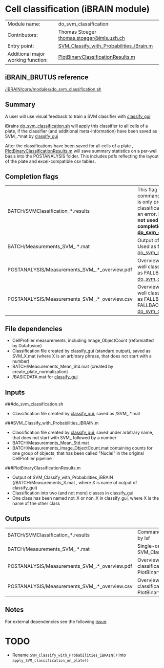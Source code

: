 # Cell classification (iBRAIN module)

|||
|---|---|
| Module name: | do_svm_classification |
| Contributors: |  Thomas Stoeger <thomas.stoeger@imls.uzh.ch>|
| Entry point: | [SVM_Classify_with_Probabilities_iBrain.m](https://github.com/pelkmanslab/iBRAINShared/blob/master/iBRAIN/SVM/SVM_Classify_with_Probabilities_iBRAIN.m) |
|Additional major working function: | [PlotBinaryClassificationResults.m](https://github.com/pelkmanslab/iBRAINShared/blob/master/iBRAIN/SVM/PlotBinaryClassificationResults.m)|


## iBRAIN_BRUTUS reference
[/iBRAIN/core/modules/do_svm_classification.sh](https://github.com/pelkmanslab/iBRAIN_BRUTUS/blob/master/iBRAIN/core/modules/do_svm_classification.sh)

## Summary
A user will use visual feedback to train a SVM classifier with [classify_gui](https://github.com/pelkmanslab/CellClassificationPelkmans/blob/master/ClientSide/ClassifyGui/classify_gui.m) <br>

iBrains [do_svm_classification.sh](https://github.com/pelkmanslab/iBRAIN_BRUTUS/blob/master/iBRAIN/core/modules/do_svm_classification.sh) will apply this classifier to all cells of a plate, if the classifier (and additional meta-information) have been saved as SVM_.*mat by [classify_gui](https://github.com/pelkmanslab/CellClassificationPelkmans/blob/master/ClientSide/ClassifyGui/classify_gui.m)
<br>

After the classifications have been saved for all cells of a plate , [PlotBinaryClassificationResults.m](https://github.com/pelkmanslab/iBRAINShared/blob/master/iBRAIN/SVM/PlotBinaryClassificationResults.m) will save summary statistics on a per-well basis into the POSTANALYSIS folder. This includes pdfs reflecting the layout of the plate and excel-compatible csv tables.


## Completion flags
|||
|---|---|
|BATCH/SVMClassification_*.results | This flag reflects the command line output and is only present, if classification did not have an error. Importantly, it is <b> not used as a completion flag by [do_svm_classification.sh](https://github.com/pelkmanslab/iBRAIN_BRUTUS/blob/master/iBRAIN/core/modules/do_svm_classification.sh) </b>|
|BATCH/Measurements_SVM_.*.mat | Output of classification. Used as flag by [do_svm_classification.sh](https://github.com/pelkmanslab/iBRAIN_BRUTUS/blob/master/iBRAIN/core/modules/do_svm_classification.sh) |
|POSTANALYSIS/Measurements_SVM_.*_overview.pdf | Overview image of per-well classification. Used as FALLBACK-flag by [do_svm_classification.sh](https://github.com/pelkmanslab/iBRAIN_BRUTUS/blob/master/iBRAIN/core/modules/do_svm_classification.sh) |
|POSTANALYSIS/Measurements_SVM_.*_overview.csv | Overview table of per-well classification. Used as FALLBACK-FALLBACK-flag by [do_svm_classification.sh](https://github.com/pelkmanslab/iBRAIN_BRUTUS/blob/master/iBRAIN/core/modules/do_svm_classification.sh) |

## File dependencies
- CellProfiler measurements, including Image_ObjectCount (reformatted by Datafusion)
- Classification file created by classify_gui (standard output), saved as SVM_X.mat (where X is an arbitrary phrase, that does not start with a number)
- BATCH/Measurements_Mean_Std.mat (created by create_plate_normalization)
- /BASICDATA.mat for [classify_gui](https://github.com/pelkmanslab/CellClassificationPelkmans/blob/master/ClientSide/ClassifyGui/classify_gui.m)

## Inputs

###do_svm_classification.sh
- Classification file created by [classify_gui](https://github.com/pelkmanslab/CellClassificationPelkmans/blob/master/ClientSide/ClassifyGui/classify_gui.m), saved as /SVM_.*.mat 

###SVM_Classify_with_Probabilities_iBRAIN.m 
- Classification file created by [classify_gui](https://github.com/pelkmanslab/CellClassificationPelkmans/blob/master/ClientSide/ClassifyGui/classify_gui.m), saved under arbitrary name, that does not start with SVM_ followed by a number
- BATCH/Measurements_Mean_Std.mat
- BATCH/Measurements_Image_ObjectCount.mat containing counts for one group of objects, that has been called "Nuclei" in the original CellProfiler pipeline 


###PlotBinaryClassificationResults.m
- Output of SVM_Classify_with_Probabilities_iBRAIN (/BATCH/Measurements_X.mat , where X is name of output of classify_gui)
-  Classification into two (and not more) classes in classify_gui
-  One class has been named not_X or non_X in classify_gui, where X is the name of the other class

## Outputs

|||
|---|---|
|BATCH/SVMClassification_*.results | Command line output; currently provided by lsf|
|BATCH/Measurements_SVM_.*.mat | Single-cell classification. Created by SVM_Classify_with_Probabilities_iBrain.m |
|POSTANALYSIS/Measurements_SVM_.*_overview.pdf | Overview image of per-well classification. Created by PlotBinaryClassificationResults.m	|
|POSTANALYSIS/Measurements_SVM_.*_overview.csv | Overview table of per-well classification. Created by PlotBinaryClassificationResults.m |


## Notes

For external dependencies see the following [issue](https://github.com/pelkmanslab/iBRAINShared/issues/4).

# TODO

- Rename `SVM_Classify_with_Probabilities_iBRAIN()` into `apply_SVM_classification_on_plate()`
